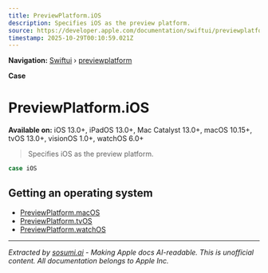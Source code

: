 ```yaml
---
title: PreviewPlatform.iOS
description: Specifies iOS as the preview platform.
source: https://developer.apple.com/documentation/swiftui/previewplatform/ios
timestamp: 2025-10-29T00:10:59.021Z
---
```


**Navigation:** [Swiftui](/documentation/swiftui) › [previewplatform](/documentation/swiftui/previewplatform)

**Case**

# PreviewPlatform.iOS

**Available on:** iOS 13.0+, iPadOS 13.0+, Mac Catalyst 13.0+, macOS 10.15+, tvOS 13.0+, visionOS 1.0+, watchOS 6.0+

> Specifies iOS as the preview platform.

```swift
case iOS
```

## Getting an operating system

- [PreviewPlatform.macOS](/documentation/swiftui/previewplatform/macos)
- [PreviewPlatform.tvOS](/documentation/swiftui/previewplatform/tvos)
- [PreviewPlatform.watchOS](/documentation/swiftui/previewplatform/watchos)

---

*Extracted by [sosumi.ai](https://sosumi.ai) - Making Apple docs AI-readable.*
*This is unofficial content. All documentation belongs to Apple Inc.*
